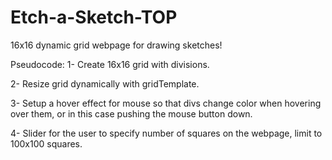 # Etch-a-Sketch-TOP

16x16 dynamic grid webpage for drawing sketches!

Pseudocode:
1- Create 16x16 grid with divisions.

2- Resize grid dynamically with gridTemplate.

3- Setup a hover effect for mouse so that divs change color when hovering over them, or in this case pushing the mouse button down.

4- Slider for the user to specify number of squares on the webpage, limit to 100x100 squares.
